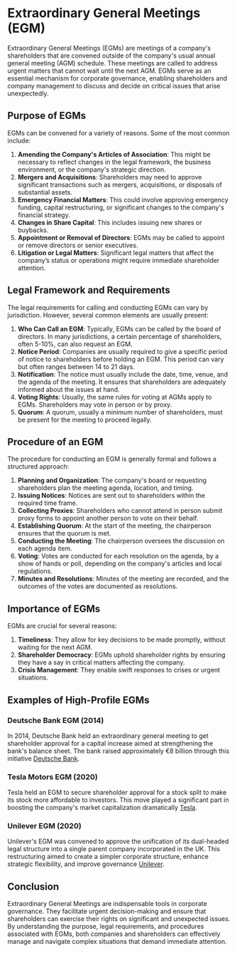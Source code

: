 # Extraordinary General Meetings (EGM)

Extraordinary General Meetings (EGMs) are meetings of a company's shareholders that are convened outside of the company's usual annual general meeting (AGM) schedule. These meetings are called to address urgent matters that cannot wait until the next AGM. EGMs serve as an essential mechanism for corporate governance, enabling shareholders and company management to discuss and decide on critical issues that arise unexpectedly. 

## Purpose of EGMs

EGMs can be convened for a variety of reasons. Some of the most common include:

1. **Amending the Company's Articles of Association**: This might be necessary to reflect changes in the legal framework, the business environment, or the company's strategic direction.
2. **Mergers and Acquisitions**: Shareholders may need to approve significant transactions such as mergers, acquisitions, or disposals of substantial assets.
3. **Emergency Financial Matters**: This could involve approving emergency funding, capital restructuring, or significant changes to the company's financial strategy.
4. **Changes in Share Capital**: This includes issuing new shares or buybacks.
5. **Appointment or Removal of Directors**: EGMs may be called to appoint or remove directors or senior executives.
6. **Litigation or Legal Matters**: Significant legal matters that affect the company’s status or operations might require immediate shareholder attention.

## Legal Framework and Requirements

The legal requirements for calling and conducting EGMs can vary by jurisdiction. However, several common elements are usually present:

1. **Who Can Call an EGM**: Typically, EGMs can be called by the board of directors. In many jurisdictions, a certain percentage of shareholders, often 5-10%, can also request an EGM.
2. **Notice Period**: Companies are usually required to give a specific period of notice to shareholders before holding an EGM. This period can vary but often ranges between 14 to 21 days.
3. **Notification**: The notice must usually include the date, time, venue, and the agenda of the meeting. It ensures that shareholders are adequately informed about the issues at hand.
4. **Voting Rights**: Usually, the same rules for voting at AGMs apply to EGMs. Shareholders may vote in person or by proxy.
5. **Quorum**: A quorum, usually a minimum number of shareholders, must be present for the meeting to proceed legally.

## Procedure of an EGM

The procedure for conducting an EGM is generally formal and follows a structured approach:

1. **Planning and Organization**: The company's board or requesting shareholders plan the meeting agenda, location, and timing.
2. **Issuing Notices**: Notices are sent out to shareholders within the required time frame.
3. **Collecting Proxies**: Shareholders who cannot attend in person submit proxy forms to appoint another person to vote on their behalf.
4. **Establishing Quorum**: At the start of the meeting, the chairperson ensures that the quorum is met.
5. **Conducting the Meeting**: The chairperson oversees the discussion on each agenda item.
6. **Voting**: Votes are conducted for each resolution on the agenda, by a show of hands or poll, depending on the company's articles and local regulations.
7. **Minutes and Resolutions**: Minutes of the meeting are recorded, and the outcomes of the votes are documented as resolutions.

## Importance of EGMs

EGMs are crucial for several reasons:

1. **Timeliness**: They allow for key decisions to be made promptly, without waiting for the next AGM.
2. **Shareholder Democracy**: EGMs uphold shareholder rights by ensuring they have a say in critical matters affecting the company.
3. **Crisis Management**: They enable swift responses to crises or urgent situations.

## Examples of High-Profile EGMs

### Deutsche Bank EGM (2014)

In 2014, Deutsche Bank held an extraordinary general meeting to get shareholder approval for a capital increase aimed at strengthening the bank's balance sheet. The bank raised approximately €8 billion through this initiative [Deutsche Bank](https://www.db.com/company/en/extraordinary-general-meeting.htm).

### Tesla Motors EGM (2020)

Tesla held an EGM to secure shareholder approval for a stock split to make its stock more affordable to investors. This move played a significant part in boosting the company's market capitalization dramatically [Tesla](https://ir.tesla.com/event/extraordinary-general-meeting-2020).

### Unilever EGM (2020)

Unilever's EGM was convened to approve the unification of its dual-headed legal structure into a single parent company incorporated in the UK. This restructuring aimed to create a simpler corporate structure, enhance strategic flexibility, and improve governance [Unilever](https://www.unilever.com/news/news-search/2020/unilever-to-hold-extraordinary-general-meeting.html).

## Conclusion

Extraordinary General Meetings are indispensable tools in corporate governance. They facilitate urgent decision-making and ensure that shareholders can exercise their rights on significant and unexpected issues. By understanding the purpose, legal requirements, and procedures associated with EGMs, both companies and shareholders can effectively manage and navigate complex situations that demand immediate attention.